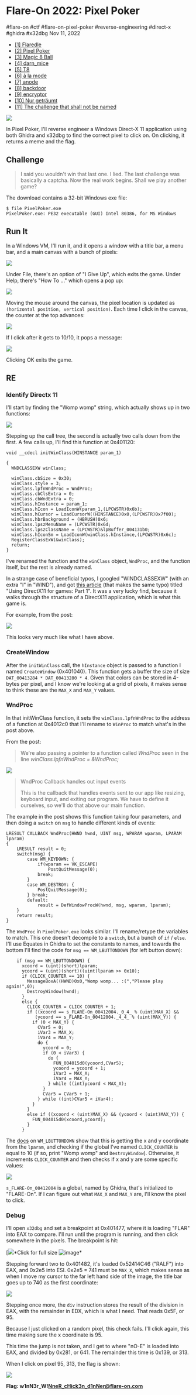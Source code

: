 

# Flare-On 2022: Pixel Poker

#flare-on #ctf #flare-on-pixel-poker #reverse-engineering #direct-x
#ghidra #x32dbg Nov 11, 2022






-   [\[1\] Flaredle](/flare-on-2022/flaredle)
-   [\[2\] Pixel Poker](#)
-   [\[3\] Magic 8 Ball](/flare-on-2022/magic_8_ball)
-   [\[4\] darn_mice](/flare-on-2022/darn_mice)
-   [\[5\] T8](/flare-on-2022/t8)
-   [\[6\] à la mode](/flare-on-2022/alamode)
-   [\[7\] anode](/flare-on-2022/anode)
-   [\[8\] backdoor](/flare-on-2022/backdoor)
-   [\[9\] encryptor](/flare-on-2022/encryptor)
-   [\[10\] Nur geträumt](/flare-on-2022/nur_getraumt)
-   [\[11\] The challenge that shall not be
    named](/flare-on-2022/challenge_that_shall_not_be_named)




![](/img/flare2022-pixelpoker-cover.png)

In Pixel Poker, I'll reverse engineer a Windows Direct-X 11 application
using both Ghidra and x32dbg to find the correct pixel to click on. On
clicking, it returns a meme and the flag.

## Challenge

> I said you wouldn't win that last one. I lied. The last challenge was
> basically a captcha. Now the real work begins. Shall we play another
> game?

The download contains a 32-bit Windows exe file:



    $ file PixelPoker.exe 
    PixelPoker.exe: PE32 executable (GUI) Intel 80386, for MS Windows



## Run It

In a Windows VM, I'll run it, and it opens a window with a title bar, a
menu bar, and a main canvas with a bunch of pixels:

![](/img/image-20220930205857479.png)

Under File, there's an option of "I Give Up", which exits the game.
Under Help, there's "How To ..." which opens a pop up:

![](/img/image-20220930205951339.png)

Moving the mouse around the canvas, the pixel location is updated as
`(horizontal position, vertical position)`. Each time I click in the
canvas, the counter at the top advances:

![](/img/image-20220930210403587.png)

If I click after it gets to 10/10, it pops a message:

![](/img/image-20220930210424373.png)

Clicking OK exits the game.

## RE

### Identify Directx 11

I'll start by finding the "Womp womp" string, which actually shows up in
two functions:

![](/img/image-20221003072203335.png)

Stepping up the call tree, the second is actually two calls down from
the first. A few calls up, I'll find this function at 0x401120:



    void __cdecl initWinClass(HINSTANCE param_1)

    {
      WNDCLASSEXW winClass;
      
      winClass.cbSize = 0x30;
      winClass.style = 3;
      winClass.lpfnWndProc = WndProc;
      winClass.cbClsExtra = 0;
      winClass.cbWndExtra = 0;
      winClass.hInstance = param_1;
      winClass.hIcon = LoadIconW(param_1,(LPCWSTR)0x6b);
      winClass.hCursor = LoadCursorW((HINSTANCE)0x0,(LPCWSTR)0x7f00);
      winClass.hbrBackground = (HBRUSH)0x6;
      winClass.lpszMenuName = (LPCWSTR)0x6d;
      winClass.lpszClassName = (LPCWSTR)&lpBuffer_004131b0;
      winClass.hIconSm = LoadIconW(winClass.hInstance,(LPCWSTR)0x6c);
      RegisterClassExW(&winClass);
      return;
    }



I've renamed the function and the `winClass` object, `WndProc`, and the
function itself, but the rest is already named.

In a strange case of beneficial typos, I googled "WINDCLASSEXW" (with an
extra "I" in "WIND"), and got [this
article](https://blog.devgenius.io/using-directx-11-for-games-part1-65a51fb91fe2)
(that makes the same typo) titled "Using DirectX11 for games: Part 1".
It was a very lucky find, because it walks through the structure of a
DirectX11 application, which is what this game is.

For example, from the post:

![](/img/image-20221003074622176.png)

This looks very much like what I have above.

### CreateWindow

After the `initWinClass` call, the `hInstance` object is passed to a
function I named `CreateWindow` (0x401040). This function gets a buffer
the size of size `DAT_00413284 * DAT_00413280 * 4`. Given that colors
can be stored in 4-bytes per pixel, and I know we're looking at a grid
of pixels, it makes sense to think these are the `MAX_X` and `MAX_Y`
values.

### WndProc

In that initWinClass function, it sets the `winClass.lpfnWndProc` to the
address of a function at 0x4012c0 that I'll rename to `WinProc` to match
what's in the post above.

From the post:

> We're also passing a pointer to a function called *WndProc* seen in
> the line *winClass.lpfnWndProc = &WndProc;*

![](/img/1GQYxyZyhX94j_x9re0d2Kw.png)

> WndProc Callback handles out input events
>
> This is the callback that handles events sent to our app like
> resizing, keyboard input, and exiting our program. We have to define
> it ourselves, so we'll do that above our main function.

The example in the post shows this function taking four parameters, and
then doing a `switch` on `msg` to handle different kinds of events:



    LRESULT CALLBACK WndProc(HWND hwnd, UINT msg, WPARAM wparam, LPARAM lparam)
    {
        LRESULT result = 0;
        switch(msg) {
            case WM_KEYDOWN: {
                if(wparam == VK_ESCAPE)
                    PostQuitMessage(0);
                break;
            }
            case WM_DESTROY: {
                PostQuitMessage(0);
            } break;
            default:
                result = DefWindowProcW(hwnd, msg, wparam, lparam);
        }
        return result;
    }



The `WndProc` in `PixelPoker.exe` looks similar. I'll rename/retype the
variables to match. This one doesn't decompile to a `switch`, but a
bunch of `if` / `else`. I'll use Equates in Ghidra to set the constants
to names, and towards the bottom I'll find the code for
`msg == WM_LBUTTONDOWN` (for left button down):



        if (msg == WM_LBUTTONDOWN) {
          xcoord = (uint)(short)lparam;
          ycoord = (uint)(short)((uint)lparam >> 0x10);
          if (CLICK_COUNTER == 10) {
            MessageBoxA((HWND)0x0,"Womp womp... :(","Please play again!",0);
            DestroyWindow(hwnd);
          }
          else {
            CLICK_COUNTER = CLICK_COUNTER + 1;
            if ((xcoord == s_FLARE-On_00412004._0_4_ % (uint)MAX_X) &&
               (ycoord == s_FLARE-On_00412004._4_4_ % (uint)MAX_Y)) {
              if (0 < MAX_Y) {
                CVar5 = 0;
                iVar3 = MAX_X;
                iVar4 = MAX_Y;
                do {
                  ycoord = 0;
                  if (0 < iVar3) {
                    do {
                      FUN_004015d0(ycoord,CVar5);
                      ycoord = ycoord + 1;
                      iVar3 = MAX_X;
                      iVar4 = MAX_Y;
                    } while ((int)ycoord < MAX_X);
                  }
                  CVar5 = CVar5 + 1;
                } while ((int)CVar5 < iVar4);
              }
            }
            else if ((xcoord < (uint)MAX_X) && (ycoord < (uint)MAX_Y)) {
              FUN_004015d0(xcoord,ycoord);
            }
          }



The
[docs](https://learn.microsoft.com/en-us/windows/win32/inputdev/wm-lbuttondown)
on `WM_LBUTTONDOWN` show that this is getting the x and y coordinate
from the `lparam`, and checking if the global I've named `CLICK_COUNTER`
is equal to 10 (if so, print "Womp womp" and `DestroyWindow`).
Otherwise, it increments `CLICK_COUNTER` and then checks if x and y are
some specific values:

![](/img/image-20220930215955438.png)

`s_FLARE-On_00412004` is a global, named by Ghidra, that's initialized
to "FLARE-On". If I can figure out what `MAX_X` and `MAX_Y` are, I'll
know the pixel to click.

### Debug

I'll open `x32dbg` and set a breakpoint at 0x401477, where it is loading
"FLAR" into EAX to compare. I'll run until the program is running, and
then click somewhere in the pixels. The breakpoint is hit:

[![](/img/image-20221003084103345.png)*Click
for full size
![image*](/img/image-20221003084103345.png)

Stepping forward two to 0x401482, it's loaded 0x52414C46 ("RALF") into
EAX, and 0x2e5 into ESI. 0x2e5 = 741 must be `MAX_X`, which makes sense
as when I move my cursor to the far left hand side of the image, the
title bar goes up to 740 as the first coordinate:

![](/img/image-20221003084343151.png)

Stepping once more, the `div` instruction stores the result of the
division in EAX, with the remainder in EDX, which is what I need. That
reads 0x5F, or 95.

Because I just clicked on a random pixel, this check fails. I'll click
again, this time making sure the x coordinate is 95.

This time the jump is not taken, and I get to where "nO-E" is loaded
into EAX, and divided by 0x281, or 641. The remainder this time is
0x139, or 313.

When I click on pixel 95, 313, the flag is shown:

![](/img/image-20220930220040448.png)

**Flag: w1nN3r_W!NneR_cHick3n_d1nNer@flare-on.com**





